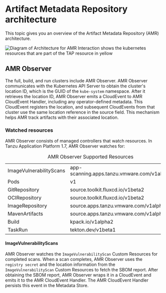 # Artifact Metadata Repository architecture

This topic gives you an overview of the Artifact Metadata Repository (AMR) architecture.

![Diagram of Architecture for AMR Interaction shows the kubernetes resources that are part of the TAP resource in yellow](../images/amr-arch.png)

## <a id='amr-observer'></a> AMR Observer

The full, build, and run clusters include AMR Observer.
AMR Observer 
communicates with the Kubernetes API Server to obtain the cluster's location 
ID, which is the GUID of the `kube-system` namespace. After it retrieves the 
location ID, AMR Observer emits a CloudEvent to AMR CloudEvent Handler, including any operator-defined
metadata. This CloudEvent registers the location, 
and subsequent CloudEvents from that cluster use the same location 
reference in the source field. This mechanism helps AMR track artifacts with 
their associated location.

### <a id='watched-resources'></a> Watched resources

AMR Observer consists of managed controllers that watch resources. In Tanzu
Application Platform 1.7, AMR Observer watches for:


<table>
  <caption>AMR Observer Supported Resources</caption>
  <tr>
    <td>ImageVulnerabilityScans</td>
    <td>app-scanning.apps.tanzu.vmware.com/v1alpha1</td>
  </tr>
  <tr>
    <td>Pods</td>
    <td>v1</td>
  </tr>
  <tr>
    <td>GitRepository</td>
    <td>source.toolkit.fluxcd.io/v1beta2</td>
  </tr>
  <tr>
    <td>OCIRepository</td>
    <td>source.toolkit.fluxcd.io/v1beta2</td>
  </tr>
  <tr>
    <td>ImageRepository</td>
    <td>source.apps.tanzu.vmware.com/v1alpha1</td>
  </tr>
  <tr>
    <td>MavenArtifacts</td>
    <td>source.apps.tanzu.vmware.com/v1alpha1</td>
  </tr>
  <tr>
    <td>Build</td>
    <td>kpack.io/v1alpha2</td>
  </tr>
  <tr>
    <td>TaskRun</td>
    <td>tekton.dev/v1beta1</td>
  </tr>
</table>

#### <a id='imagevulnerabilityscans'></a> ImageVulnerabilityScans

AMR Observer watches the `ImageVulnerabilityScan` Custom Resources for
completed scans. When a scan completes, AMR Observer uses the 
`registry secret` and the location information from the `ImageVulnerabilityScan` 
Custom Resources to fetch the SBOM report. After obtaining the SBOM report, AMR Observer 
wraps it in a CloudEvent and emits it to the AMR CloudEvent Handler. The AMR 
CloudEvent Handler persists this event in the Metadata Store.
